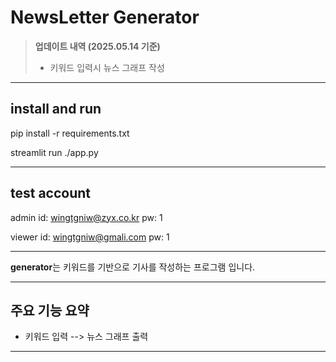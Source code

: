 # NewsLetter Generator

> **업데이트 내역 (2025.05.14 기준)**
>
> - 키워드 입력시 뉴스 그래프 작성

---

## install and run

pip install -r requirements.txt

streamlit run ./app.py

---

## test account

admin
id: wingtgniw@zyx.co.kr
pw: 1

viewer
id: wingtgniw@gmali.com
pw: 1

---

**generator**는 키워드를 기반으로 기사를 작성하는 프로그램 입니다.

---

## 주요 기능 요약

- 키워드 입력 --> 뉴스 그래프 출력


---